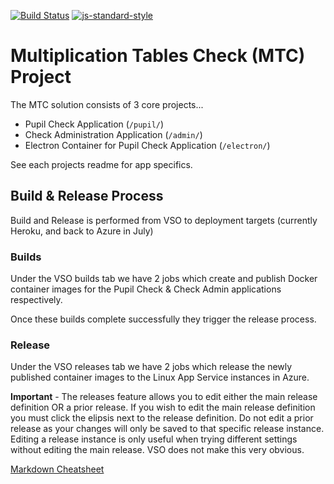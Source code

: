 [![Build Status](https://travis-ci.org/DFEAGILEDEVOPS/MTC.svg?branch=master)](https://travis-ci.org/DFEAGILEDEVOPS/MTC)
[![js-standard-style](https://img.shields.io/badge/code%20style-standard-brightgreen.svg)](http://standardjs.com)

# Multiplication Tables Check (MTC) Project

The MTC solution consists of 3 core projects...

- Pupil Check Application (`/pupil/`)
- Check Administration Application (`/admin/`)
- Electron Container for Pupil Check Application (`/electron/`)

See each projects readme for app specifics.

## Build & Release Process

Build and Release is performed from VSO to deployment targets (currently Heroku, and back to Azure in July)

### Builds

Under the VSO builds tab we have 2 jobs which create and publish Docker container images for the Pupil Check & Check Admin applications respectively.

Once these builds complete successfully they trigger the release process.

### Release

Under the VSO releases tab we have 2 jobs which release the newly published container images to the Linux App Service instances in Azure.

**Important** - The releases feature allows you to edit either the main release definition OR a prior release.  If you wish to edit the main release definition you must click the elipsis next to the release definition.  Do not edit a prior release as your changes will only be saved to that specific release instance.  Editing a release instance is only useful when trying different settings without editing the main release.  VSO does not make this very obvious. 

[Markdown Cheatsheet](https://github.com/adam-p/markdown-here/wiki/Markdown-Cheatsheet)